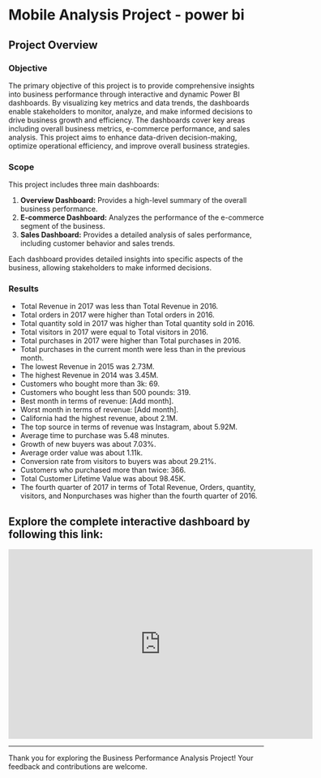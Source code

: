 # Mobile Analysis Project - power bi

## Project Overview

### Objective

The primary objective of this project is to provide comprehensive insights into business performance through interactive and dynamic Power BI dashboards. By visualizing key metrics and data trends, the dashboards enable stakeholders to monitor, analyze, and make informed decisions to drive business growth and efficiency. The dashboards cover key areas including overall business metrics, e-commerce performance, and sales analysis. This project aims to enhance data-driven decision-making, optimize operational efficiency, and improve overall business strategies.

### Scope

This project includes three main dashboards:
1. **Overview Dashboard:** Provides a high-level summary of the overall business performance.
2. **E-commerce Dashboard:** Analyzes the performance of the e-commerce segment of the business.
3. **Sales Dashboard:** Provides a detailed analysis of sales performance, including customer behavior and sales trends.

Each dashboard provides detailed insights into specific aspects of the business, allowing stakeholders to make informed decisions.

### Results

- Total Revenue in 2017 was less than Total Revenue in 2016.
- Total orders in 2017 were higher than Total orders in 2016.
- Total quantity sold in 2017 was higher than Total quantity sold in 2016.
- Total visitors in 2017 were equal to Total visitors in 2016.
- Total purchases in 2017 were higher than Total purchases in 2016.
- Total purchases in the current month were less than in the previous month.
- The lowest Revenue in 2015 was 2.73M.
- The highest Revenue in 2014 was 3.45M.
- Customers who bought more than 3k: 69.
- Customers who bought less than 500 pounds: 319.
- Best month in terms of revenue: [Add month].
- Worst month in terms of revenue: [Add month].
- California had the highest revenue, about 2.1M.
- The top source in terms of revenue was Instagram, about 5.92M.
- Average time to purchase was 5.48 minutes.
- Growth of new buyers was about 7.03%.
- Average order value was about 1.11k.
- Conversion rate from visitors to buyers was about 29.21%.
- Customers who purchased more than twice: 366.
- Total Customer Lifetime Value was about 98.45K.
- The fourth quarter of 2017 in terms of Total Revenue, Orders, quantity, visitors, and Nonpurchases was higher than the fourth quarter of 2016.

## Explore the complete interactive dashboard by following this link:
 <iframe title="mmmm" width="600" height="373.5" src="https://app.powerbi.com/view?r=eyJrIjoiZjgyOTE4OTMtNDUwZS00NmU5LWI4Y2UtNzgzYTY3Y2Y3YWEyIiwidCI6ImRmODY3OWNkLWE4MGUtNDVkOC05OWFjLWM4M2VkN2ZmOTVhMCJ9" frameborder="0" allowFullScreen="true"></iframe>


---

Thank you for exploring the Business Performance Analysis Project! Your feedback and contributions are welcome.
